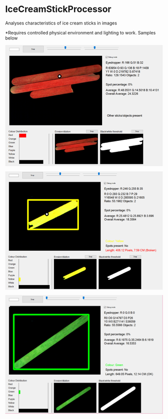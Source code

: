 # IceCreamStickProcessor
Analyses characteristics of ice cream sticks in images

*Requires controlled physical environment and lighting to work. Samples below

![alt text](https://raw.githubusercontent.com/ezekieltan/IceCreamStickProcessor/master/IceCreamStickProcessor/sample1.png)

![alt text](https://raw.githubusercontent.com/ezekieltan/IceCreamStickProcessor/master/IceCreamStickProcessor/sample2.png)

![alt text](https://raw.githubusercontent.com/ezekieltan/IceCreamStickProcessor/master/IceCreamStickProcessor/sample3.png)
